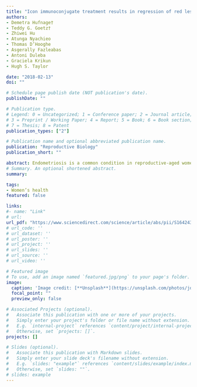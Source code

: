 ```yaml
---
title: "Icon immunoconjugate treatment results in regression of red lesions in a non-human primate (Papio anubis) model of endometriosis"
authors:
- Demetra Hufnage†
- Teddy G. Goetz†
- Zhiwei Hu
- Atunga Nyachieo
- Thomas D’Hooghe
- Asgerally Fazleabas
- Antoni Duleba
- Graciela Krikun
- Hugh S. Taylor

date: "2018-02-13"
doi: ""

# Schedule page publish date (NOT publication's date).
publishDate: ""

# Publication type.
# Legend: 0 = Uncategorized; 1 = Conference paper; 2 = Journal article;
# 3 = Preprint / Working Paper; 4 = Report; 5 = Book; 6 = Book section;
# 7 = Thesis; 8 = Patent
publication_types: ["2"]

# Publication name and optional abbreviated publication name.
publication: "Reproductive Biology"
publication_short: ""

abstract: Endometriosis is a common condition in reproductive-aged women characterized by ectopic endometrial lesions of varied appearance, including red, white, blue, black or powder burn coloration, which contribute to chronic pain and infertility. The immunoconjugate molecule (Icon) targets Tissue Factor, a transmembrane receptor for Factor VII/VIIa that is aberrantly expressed in the endothelium supporting ectopic endometrial tissue. Icon has been shown to cause regression of endometriosis in a murine model of disease but prior to this study had not been tested in non-human primates. This study evaluated Icon as a novel treatment for endometriosis in non-human primates (Papio anubis) using an adenoviral vector (AdIcon) delivery system. Female baboons (n = 15) underwent surgical induction of endometriosis. After laparoscopic confirmation of endometriosis lesions 6-weeks post-surgery, the treatment group (n = 7) received weekly intraperitoneal injections of viral particles carrying the sequence for Icon, resulting in expression of the protein, while the control group (n = 8) received no treatment. Icon preferentially reduced the number and volume of red vascularized lesions. Icon may present a novel treatment for endometriosis by degrading red vascularized lesions, likely by targeting tissue factor aberrantly expressed in the lesion vasculature. <br /><br /><sup>†</sup>HD and TGG contributed equally to this work and are co-first authors of this manuscript.
# Summary. An optional shortened abstract.
summary:

tags:
- Women’s health
featured: false

links:
#- name: "Link"
# url: 
url_pdf: "https://www.sciencedirect.com/science/article/abs/pii/S1642431X17302498"
# url_code: ''
# url_dataset: ''
# url_poster: ''
# url_project: ''
# url_slides: ''
# url_source: ''
# url_video: ''

# Featured image
# To use, add an image named `featured.jpg/png` to your page's folder. 
image:
  caption: 'Image credit: [**Unsplash**](https://unsplash.com/photos/jdD8gXaTZsc)'
  focal_point: ""
  preview_only: false

# Associated Projects (optional).
#   Associate this publication with one or more of your projects.
#   Simply enter your project's folder or file name without extension.
#   E.g. `internal-project` references `content/project/internal-project/index.md`.
#   Otherwise, set `projects: []`.
projects: []

# Slides (optional).
#   Associate this publication with Markdown slides.
#   Simply enter your slide deck's filename without extension.
#   E.g. `slides: "example"` references `content/slides/example/index.md`.
#   Otherwise, set `slides: ""`.
# slides: example
---
```




